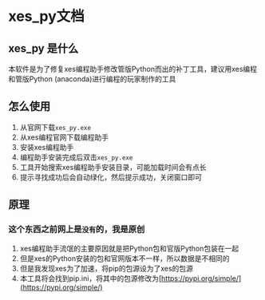 # xes_py文档
## xes_py 是什么

本软件是为了修复xes编程助手修改管版Python而出的补丁工具，建议用xes编程和管版Python (anaconda)进行编程的玩家制作的工具

## 怎么使用
1. 从官网下载`xes_py.exe`
2. 从xes编程官网下载编程助手
3. 安装xes编程助手
4. 编程助手安装完成后双击`xes_py.exe`
5. 工具开始搜索xes编程助手安装目录，可能加载时间会有点长
6. 提示寻找成功后会自动绿化，然后提示成功，关闭窗口即可


## 原理
### 这个东西之前网上是`没有`的，我是原创
1. xes编程助手流氓的主要原因就是把Python包和官版Python包装在一起
2. 但是xes的Python安装的包和官网版本不一样，所以数据是不相同的
3. 但是我发现xes为了加速，将pip的包源设为了xes的包源
4. 本工具将会找到pip.ini，将其中的包源修改为[https://pypi.org/simple/](https://pypi.org/simple/)
